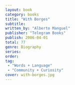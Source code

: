 ```yaml
---
layout: book
category: books
title: "With Borges"
subtitle: 
written_by: "Alberto Manguel"
publisher: "Telegram Books"
publish: 2006-04-01
total: 77
genre: Biography
series:
order:
tag: 
 - "Words + Language"
 - "Community + Curiosity"
cover: with-borges.jpg
---
```



